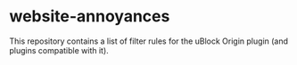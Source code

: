 # website-annoyances
This repository contains a list of filter rules for the uBlock Origin plugin (and plugins compatible with it).
